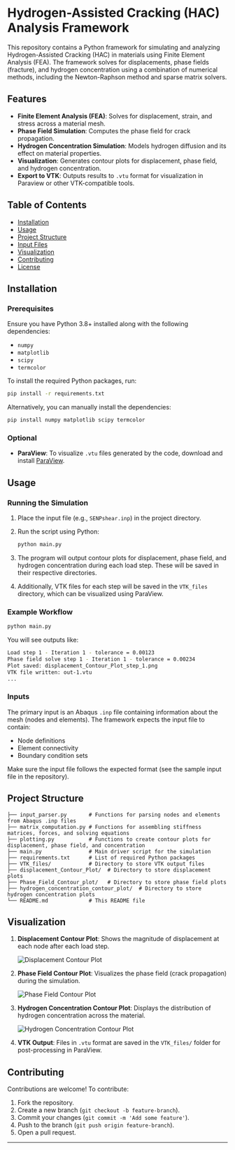 # Hydrogen-Assisted Cracking (HAC) Analysis Framework

This repository contains a Python framework for simulating and analyzing Hydrogen-Assisted Cracking (HAC) in materials using Finite Element Analysis (FEA). The framework solves for displacements, phase fields (fracture), and hydrogen concentration using a combination of numerical methods, including the Newton-Raphson method and sparse matrix solvers.

## Features

- **Finite Element Analysis (FEA)**: Solves for displacement, strain, and stress across a material mesh.
- **Phase Field Simulation**: Computes the phase field for crack propagation.
- **Hydrogen Concentration Simulation**: Models hydrogen diffusion and its effect on material properties.
- **Visualization**: Generates contour plots for displacement, phase field, and hydrogen concentration.
- **Export to VTK**: Outputs results to `.vtu` format for visualization in Paraview or other VTK-compatible tools.

## Table of Contents
- [Installation](#installation)
- [Usage](#usage)
- [Project Structure](#project-structure)
- [Input Files](#input-files)
- [Visualization](#visualization)
- [Contributing](#contributing)
- [License](#license)

## Installation

### Prerequisites

Ensure you have Python 3.8+ installed along with the following dependencies:

- `numpy`
- `matplotlib`
- `scipy`
- `termcolor`

To install the required Python packages, run:

```bash
pip install -r requirements.txt
```

Alternatively, you can manually install the dependencies:

```bash
pip install numpy matplotlib scipy termcolor
```

### Optional

- **ParaView**: To visualize `.vtu` files generated by the code, download and install [ParaView](https://www.paraview.org/).

## Usage

### Running the Simulation

1. Place the input file (e.g., `SENPshear.inp`) in the project directory.
2. Run the script using Python:

   ```bash
   python main.py
   ```

3. The program will output contour plots for displacement, phase field, and hydrogen concentration during each load step. These will be saved in their respective directories.

4. Additionally, VTK files for each step will be saved in the `VTK_files` directory, which can be visualized using ParaView.

### Example Workflow

```bash
python main.py
```

You will see outputs like:

```bash
Load step 1 - Iteration 1 - tolerance = 0.00123
Phase field solve step 1 - Iteration 1 - tolerance = 0.00234
Plot saved: displacement_Contour_Plot_step_1.png
VTK file written: out-1.vtu
...
```

### Inputs

The primary input is an Abaqus `.inp` file containing information about the mesh (nodes and elements). The framework expects the input file to contain:
- Node definitions
- Element connectivity
- Boundary condition sets

Make sure the input file follows the expected format (see the sample input file in the repository).

## Project Structure

```
├── input_parser.py       # Functions for parsing nodes and elements from Abaqus .inp files
├── matrix_computation.py # Functions for assembling stiffness matrices, forces, and solving equations
├── plotting.py           # Functions to create contour plots for displacement, phase field, and concentration
├── main.py               # Main driver script for the simulation
├── requirements.txt      # List of required Python packages
├── VTK_files/            # Directory to store VTK output files
├── displacement_Contour_Plot/  # Directory to store displacement plots
├── Phase_Field_Contour_plot/   # Directory to store phase field plots
├── hydrogen_concentration_contour_plot/  # Directory to store hydrogen concentration plots
└── README.md             # This README file
```

## Visualization

1. **Displacement Contour Plot**: Shows the magnitude of displacement at each node after each load step.
   
   ![Displacement Contour Plot](displacement_Contour_Plot_example.png)

2. **Phase Field Contour Plot**: Visualizes the phase field (crack propagation) during the simulation.
   
   ![Phase Field Contour Plot](Phase_Field_Contour_Plot_example.png)

3. **Hydrogen Concentration Contour Plot**: Displays the distribution of hydrogen concentration across the material.
   
   ![Hydrogen Concentration Contour Plot](hydrogen_concentration_contour_plot_example.png)

4. **VTK Output**: Files in `.vtu` format are saved in the `VTK_files/` folder for post-processing in ParaView.

## Contributing

Contributions are welcome! To contribute:

1. Fork the repository.
2. Create a new branch (`git checkout -b feature-branch`).
3. Commit your changes (`git commit -m 'Add some feature'`).
4. Push to the branch (`git push origin feature-branch`).
5. Open a pull request.


---
